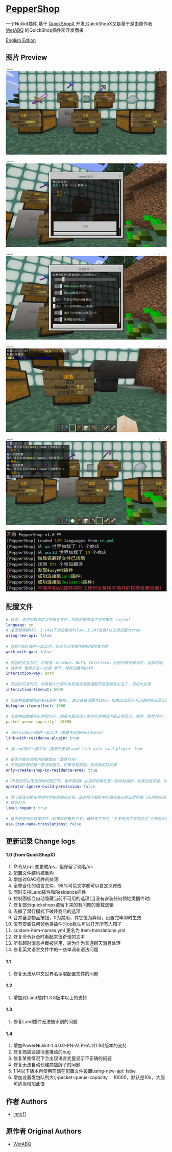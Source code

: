 # [PepperShop](https://github.com/innc11/PepperShop)

一个Nukkit插件,基于 [QuickShopX](https://github.com/innc11/QuickShopX) 开发,QuickShopX又是基于是由原作者 [WetABQ](https://github.com/WetABQ) 的QuickShop插件所开发而来

[English Edtion](README_EN.md)

## 图片 Preview

![overview](pictures/overview.png)

![trading](pictures/trading.png)

![cp](pictures/cp.png)

![hopper](pictures/hopper.png)

![chatbar](pictures/chatbar.png)

![startup](pictures/startup.png)

## 配置文件

```yaml
# 语言，支持加载自定义的语言文件，目前自带简体中文和英文（cn/en）
language: cn
# 是否使用新API，1.14以下请设置为false，1.14(包含)以上请设置为true
using-new-api: false

# 强制与GAC插件一起工作，但会关闭本插件的权限检查功能
work-with-gac: false

# 商店的交互方式，可用值：ChatBar、Both、Interface，分别代表仅聊天栏、全部启用、仅UI
# 请参考 食用方法->交易 章节，推荐设置为Both
interaction-way: Both

# 商店的交互时间，如果输入价格时发现被当成普通聊天信息被发出去了，请加大此值
interaction-timeout: 5000

# 全息物品数据包的发送速率(每秒)，建议直接设置为1000，如果出现显示不正确的情况适当调低此值
hologram-item-effect: 1000

# 全息物品数据包队列的大小，如果大服出现人多时全息物品不能正常显示、移除、跨世界时，请调高此值（每次增加1万）
packet-queue-capacity： 10000

# 与Residence插件一起工作（需要先安装Residence）
link-with-residence-plugin: true

# 与Land插件一起工作（需要先安装Land）link-with-land-plugin: true

# 是否只能在领地内创建商店（推荐打开）
# 此选项依赖任意一款领地插件，如果没有安装，则没有实际效果
only-create-shop-in-residence-area: true

# OP是否可以无视领地权限打开、破坏商店# 此选项依赖任意一款领地插件，如果没有安装，则没有实际效果
operator-ignore-build-permission: false

# 漏斗是否只能在领地内才能给商店补货，此选项不会影响非商店箱子的正常传输（仅对商店有效）# 此选项依赖任意一款领地插件，如果没有安装，则没有实际效果
# 建议打开
limit-hopper: true

# 是否使用物品翻译文件（如果你想看到中文，请参考下方的 "关于显示中文物品名"并开启此选项）
use-item-name-translations: false
```



## 更新记录 Change logs

#### 1.0 (from QuickShopX)

1. 命令从/qs 变更成/ps，但保留了别名/qs
1. 配置文件结构被重构
2. 增加对GAC插件的处理
3. 全整合化的语言文件，98%可见文字都可以自定义修改
5. 同时支持Land插件和Residence插件
6. 控制面板会自动隐藏当前不可用的选项(当没有安装任何领地类插件时)
7. 修复部分quickshopx遗留下来的有问题的重载逻辑
19. 去掉了潜行模式下破坏商店的选项
11. 合并全息物品按钮，0为禁用，其它值为弃用，设置完毕即时生效
12. 没有安装任何领地类插件时op默认可以打开所有人箱子
13. custom-item-names.yml 更名为 item-translations.yml
16. 修复命令补全时看起来很奇怪的文本
17. 所有超时消息拦截被禁用，转为作为普通聊天消息处理
18. 修复英文语言文件中的一些单词和语法问题

#### 1.1

1. 修复无法从中文世界名读取配置文件的问题

#### 1.2

1. 增加对Land插件1.3.8版本以上的支持

#### 1.3

1. 修复Land插件无法被识别的问题

#### 1.4

1. 增加PowerNukkit-1.4.0.0-PN-ALPHA.2(1.16)版本的支持
2. 修复商店会被活塞推动的bug
3. 修复某些情况下会出现语言变量显示不正确的问题
4. 修复无法自动创建商店牌子的问题
5. 1.14以下版本再使用前请在配置文件设置using-new-api: false
6. 增加设置发包队列大小packet-queue-capacity： 10000，默认是10k，大服可适当增加此值

## 作者 Authors
- [innc11](https://github.com/innc11)

## 原作者 Original Authors
- [WetABQ](https://github.com/WetABQ) 
